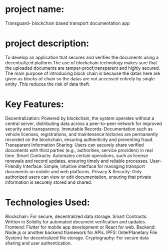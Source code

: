 # project name:
 Transguard- blockchain based transport documentation app 
# project description:
  To develop an application that secures and verifies the documents using a decentralized platform.The use of blockchain technology makes sure that the uploaded documents are tamper-proof,transparent and highly secured.
  The main purpose of introducing block chain is because the datas here are given as blocks of chain so the datas are not accessed entirely by single entity .This reduces the risk of data theft.
 # Key Features:
  Decentralization: Powered by blockchain, the system operates without a central server, distributing data across a peer-to-peer network for improved security and transparency.
  Immutable Records: Documentation such as vehicle licenses, registrations, and maintenance histories are permanently recorded on the blockchain, ensuring authenticity and preventing fraud.
  Transparent Information Sharing: Users can securely share verified documents with third parties (e.g., authorities, service providers) in real time.
  Smart Contracts: Automates certain operations, such as license renewals and record updates, ensuring timely and reliable processes.
  User-Friendly Interface: Simple, intuitive interface for managing transport documents on mobile and web platforms.
  Privacy & Security: Only authorized users can view or edit documentation, ensuring that private information is securely stored and shared.
 # Technologies Used:
  Blockchain: For secure, decentralized data storage.
  Smart Contracts: Written in Solidity for automated document verification and updates.
  Frontend: Flutter for mobile app development or React for web.
  Backend: Node.js or another backend framework for APIs.
  IPFS: (InterPlanetary File System) for decentralized file storage.
  Cryptography: For secure data sharing and user authentication.
